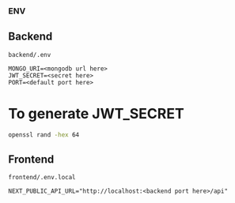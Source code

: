 ### ENV

## Backend

`backend/.env`
```env
MONGO_URI=<mongodb url here>
JWT_SECRET=<secret here>
PORT=<default port here>
```

# To generate JWT_SECRET
```bash
openssl rand -hex 64
```

## Frontend

`frontend/.env.local`
```env
NEXT_PUBLIC_API_URL="http://localhost:<backend port here>/api"
```
